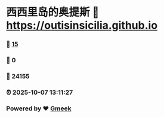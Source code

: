 # 西西里岛的奥提斯 :link: https://outisinsicilia.github.io 
### :page_facing_up: [15](https://outisinsicilia.github.io/tag.html) 
### :speech_balloon: 0 
### :hibiscus: 24155 
### :alarm_clock: 2025-10-07 13:11:27 
### Powered by :heart: [Gmeek](https://github.com/Meekdai/Gmeek)
